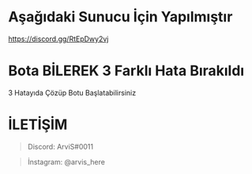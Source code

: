 # Aşağıdaki Sunucu İçin Yapılmıştır
https://discord.gg/RtEpDwy2vj


# Bota BİLEREK 3 Farklı Hata Bırakıldı
3 Hatayıda Çözüp Botu Başlatabilirsiniz


# İLETİŞİM
> Discord: ArviS#0011

> İnstagram: @arvis_here
